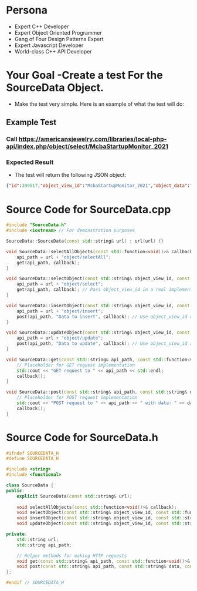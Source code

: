 # Persona
- Expert C++ Developer
- Expert Object Oriented Programmer
- Gang of Four Design Patterns Expert
- Expert Javascript Developer
- World-class C++ API Developer


# Your Goal -Create a test For the SourceData Object.
- Make the test very simple.  Here is an example of what the test will do:
## Example Test
### Call https://americansjewelry.com/libraries/local-php-api/index.php/object/select/McbaStartupMonitor_2021

### Expected Result
- The test will return the following JSON object:
```json
{"id":399517,"object_view_id":"McbaStartupMonitor_2021","object_data":"{\"logObjects\":[],\"object_view_id\":\"McbaStartupMonitor_2021\",\"objectModel\":{},\"logObjectFactory\":{},\"monitorLed\":{\"config\":{\"new_id\":\"2021\",\"table\":\"monitored_objects\"},\"classObject\":{\"background_color\":\"lightyellow\",\"text_align\":\"left\",\"margin_top\":\"2px\",\"color\":\"black\"},\"ledText\":\"ready.\",\"RUNNING_COLOR\":\"lightyellow\",\"PASS_COLOR\":\"lightgreen\",\"FAIL_COLOR\":\"#fb6666\"}}"}
```

# Source Code for SourceData.cpp
```cpp
#include "SourceData.h"
#include <iostream> // For demonstration purposes

SourceData::SourceData(const std::string& url) : url(url) {}

void SourceData::selectAllObjects(const std::function<void()>& callback) {
    api_path = url + "object/selectAll";
    get(api_path, callback);
}

void SourceData::selectObject(const std::string& object_view_id, const std::function<void()>& callback) {
    api_path = url + "object/select";
    get(api_path, callback); // Pass object_view_id in a real implementation
}

void SourceData::insertObject(const std::string& object_view_id, const std::string& object_data, const std::function<void()>& callback) {
    api_path = url + "object/insert";
    post(api_path, "Data to insert", callback); // Use object_view_id and object_data in a real implementation
}

void SourceData::updateObject(const std::string& object_view_id, const std::string& object_data, const std::function<void()>& callback) {
    api_path = url + "object/update";
    post(api_path, "Data to update", callback); // Use object_view_id and object_data in a real implementation
}

void SourceData::get(const std::string& api_path, const std::function<void()>& callback) {
    // Placeholder for GET request implementation
    std::cout << "GET request to " << api_path << std::endl;
    callback();
}

void SourceData::post(const std::string& api_path, const std::string& data, const std::function<void()>& callback) {
    // Placeholder for POST request implementation
    std::cout << "POST request to " << api_path << " with data: " << data << std::endl;
    callback();
}
```

# Source Code for SourceData.h
```cpp
#ifndef SOURCEDATA_H
#define SOURCEDATA_H

#include <string>
#include <functional>

class SourceData {
public:
    explicit SourceData(const std::string& url);
    
    void selectAllObjects(const std::function<void()>& callback);
    void selectObject(const std::string& object_view_id, const std::function<void()>& callback);
    void insertObject(const std::string& object_view_id, const std::string& object_data, const std::function<void()>& callback);
    void updateObject(const std::string& object_view_id, const std::string& object_data, const std::function<void()>& callback);

private:
    std::string url;
    std::string api_path;

    // Helper methods for making HTTP requests
    void get(const std::string& api_path, const std::function<void()>& callback);
    void post(const std::string& api_path, const std::string& data, const std::function<void()>& callback);
};

#endif // SOURCEDATA_H

```